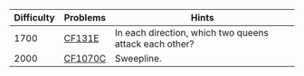 | Difficulty | Problems | Hints |
| -------- | -------- | -------- |
| 1700 | [CF131E](https://codeforces.com/problemset/problem/131/E) | In each direction, which two queens attack each other? |
| 2000 | [CF1070C](https://codeforces.com/problemset/problem/1070/C) | Sweepline. |